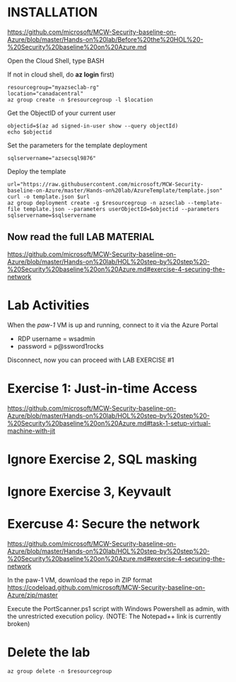 # INSTALLATION
https://github.com/microsoft/MCW-Security-baseline-on-Azure/blob/master/Hands-on%20lab/Before%20the%20HOL%20-%20Security%20baseline%20on%20Azure.md

Open the Cloud Shell, type BASH

If not in cloud shell, do **az login**  first)

``` 
resourcegroup="myazseclab-rg"
location="canadacentral"
az group create -n $resourcegroup -l $location
``` 

Get the ObjectID of your current user
``` 
objectid=$(az ad signed-in-user show --query objectId)
echo $objectid
``` 

Set the parameters for the template deployment
``` 
sqlservername="azsecsql9876"
``` 

Deploy the template
``` 
url="https://raw.githubusercontent.com/microsoft/MCW-Security-baseline-on-Azure/master/Hands-on%20lab/AzureTemplate/template.json"
curl -o template.json $url
az group deployment create -g $resourcegroup -n azseclab --template-file template.json --parameters userObjectId=$objectid --parameters sqlservername=$sqlservername 
``` 
## Now read the full LAB MATERIAL
https://github.com/microsoft/MCW-Security-baseline-on-Azure/blob/master/Hands-on%20lab/HOL%20step-by%20step%20-%20Security%20baseline%20on%20Azure.md#exercise-4-securing-the-network


# Lab Activities
When the *paw-1* VM is up and running, connect to it via the Azure Portal
* RDP username = wsadmin
* password = p@ssword1rocks

Disconnect, now you can proceed with LAB EXERCISE #1
# Exercise 1: Just-in-time Access
https://github.com/microsoft/MCW-Security-baseline-on-Azure/blob/master/Hands-on%20lab/HOL%20step-by%20step%20-%20Security%20baseline%20on%20Azure.md#task-1-setup-virtual-machine-with-jit

# Ignore Exercise 2, SQL masking
# Ignore Exercise 3, Keyvault

# Exercuse 4: Secure the network
https://github.com/microsoft/MCW-Security-baseline-on-Azure/blob/master/Hands-on%20lab/HOL%20step-by%20step%20-%20Security%20baseline%20on%20Azure.md#exercise-4-securing-the-network

In the paw-1 VM, download the repo in ZIP format https://codeload.github.com/microsoft/MCW-Security-baseline-on-Azure/zip/master

Execute the PortScanner.ps1 script with Windows Powershell as admin, with the unrestricted execution policy. (NOTE: The Notepad++ link is currently broken) 




# Delete the lab
``` 
az group delete -n $resourcegroup 
```